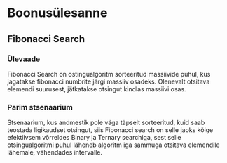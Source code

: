 # Boonusülesanne

## Fibonacci Search

### Ülevaade

Fibonacci Search on ostingualgoritm sorteeritud massiivide puhul, kus jagatakse fibonacci numbrite järgi massiiv osadeks. Olenevalt otsitava elemendi suurusest, jätkatakse otsingut kindlas massiivi osas. 

### Parim stsenaarium 

Stsenaarium, kus andmestik pole väga täpselt sorteeritud, kuid saab teostada ligikaudset otsingut, siis Fibonacci search on selle jaoks kõige efektiivsem võrreldes Binary ja Ternary searchiga, sest selle otsingualgoritmi puhul läheneb algoritm iga sammuga otsitava elemendile lähemale, vähendades intervalle.

